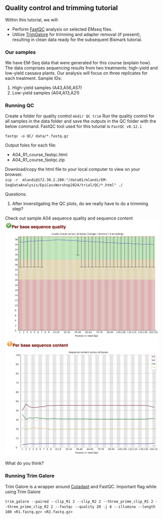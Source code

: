 
## Quality control and trimming tutorial 

Within this tutorial, we will:
 - Perform [FastQC](https://www.bioinformatics.babraham.ac.uk/projects/fastqc/) analysis on selected EMseq files.  
 - Utilize [TrimGalore](https://github.com/FelixKrueger/TrimGalore/blob/master/Docs/Trim_Galore_User_Guide.md) for trimming and adapter removal (if present), resulting in clean data ready for the subsequent Bismark tutorial.

### Our samples 
We have EM-Seq data that were generated for this course (explain how). The data comprises sequencing results from two treatments: high-yield and low-yield cassava plants. Our analysis will focus on three replicates for each treatment.
Sample IDs:  
1. High-yield samples (A43,A56,A57)
2. Low-yield samples (A04,A13,A21)

### Running QC 

Create a folder for quality control `mkdir QC trim`
Run the quality control for all samples in the data folder and save the outputs in the QC folder with the below command. FastQC tool used for this tuturial is `FastQC v0.12.1`

`fastqc -o QC/ data/*.fastq.gz`  

Output foles for each file:  
 - A04_R1_course_fastqc.html  
 - A04_R1_course_fastqc.zip

 Download/copy the html file to your local computer to view on your browser.  
`scp -r  mlandi@172.30.2.200:"/data01/mlandi/EM-SeqDataAnalysis/EpiCassWorshop2024/trial/QC/*.html" ./`

Questions:
1. After inversitgating the QC plots, do we really have to do a trimming step?

Check out sample A04 sequence quality and sequence content 
![Per Base Sequence Quality](https://github.com/LandiMi2/EpiCass2024/blob/main/seqQuality.png?raw=true)
![Per Base Sequence Content](https://github.com/LandiMi2/EpiCass2024/blob/main/images/seqContent.png?raw=true)

What do you think?


### Running Trim Galore
Trim Galore is a wrapper around [Cutadapt](https://github.com/marcelm/cutadapt) and FastQC. 
Important flag while using Trim Galore 

```trim_galore --paired --clip_R1 2 --clip_R2 2 --three_prime_clip_R1 2 --three_prime_clip_R2 2 --fastqc --quality 20 -j 6 --illumina --length 100 <R1.fastq.gz> <R2.fastq.gz>```
 


